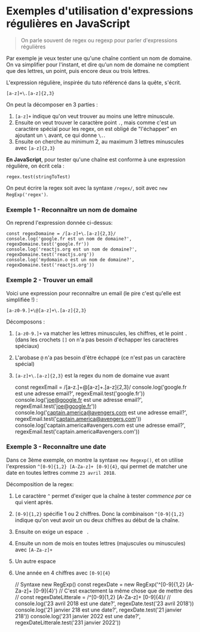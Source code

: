 # Exemples d'utilisation d'expressions régulières en JavaScript

> On parle souvent de regex ou regexp pour parler d'expressions régulières

Par exemple je veux tester une qu'une chaîne contient un nom de domaine.
On va simplifier pour l'instant, et dire qu'un nom de domaine ne comptient que des lettres, un point, puis encore deux ou trois lettres.

L'expression régulière, inspirée du tuto référencé dans la quête, s'écrit.

    [a-z]+\.[a-z]{2,3}

On peut la décomposer en 3 parties :
1. `[a-z]+` indique qu'on veut trouver au moins une lettre minuscule. 
2. Ensuite on veut trouver le caractère point `.`, mais comme c'est un caractère spécial pour les regex, on est obligé de "l'échapper" en ajoutant un `\` avant, ce qui donne `\.`. 
3. Ensuite on cherche au minimum 2, au maximum 3 lettres minuscules avec `[a-z]{2,3}`

**En JavaScript**, pour tester qu'une chaîne est conforme à une expression régulière, on écrit cela :

    regex.test(stringToTest)

On peut écrire la regex soit avec la syntaxe `/regex/`, soit avec `new RegExp('regex')`.

### Exemple 1 - Reconnaître un nom de domaine

On reprend l'expression donnée ci-dessus:

    const regexDomaine = /[a-z]+\.[a-z]{2,3}/
    console.log('google.fr est un nom de domaine?', regexDomaine.test('google.fr'))
    console.log('reactjs.org est un nom de domaine?', regexDomaine.test('reactjs.org'))
    console.log('mydomain.o est un nom de domaine?', regexDomaine.test('reactjs.org'))

### Exemple 2 - Trouver un email

Voici une expression pour reconnaître un email (le pire c'est qu'elle est simplifiée !) :

    [a-z0-9.]+\@[a-z]+\.[a-z]{2,3}

Décomposons :

1. `[a-z0-9.]+` va matcher les lettres minuscules, les chiffres, et le point `.` (dans les crochets `[]` on n'a pas besoin d'échapper les caractères spéciaux)
2. L'arobase `@` n'a pas besoin d'être échappé (ce n'est pas un caractère spécial)
3. `[a-z]+\.[a-z]{2,3}` est la regex du nom de domaine vue avant


    const regexEmail = /[a-z.]+@[a-z]+\.[a-z]{2,3}/
    console.log('google.fr est une adresse email?', regexEmail.test('google.fr'))
    console.log('joe@google.fr est une adresse email?', regexEmail.test('joe@google.fr'))
    console.log('captain.america@avengers.com est une adresse email?', regexEmail.test('captain.america@avengers.com'))
    console.log('captain.america#avengers.com est une adresse email?', regexEmail.test('captain.america#avengers.com'))

### Exemple 3 - Reconnaître une date

Dans ce 3ème exemple, on montre la syntaxe `new Regexp()`, et on utilise l'expression `^[0-9]{1,2} [A-Za-z]+ [0-9]{4}`, qui permet de matcher une date en toutes lettres comme `23 avril 2018`.

Décomposition de la regex:
1. Le caractère `^` permet d'exiger que la chaîne à tester *commence par* ce qui vient après.
2. `[0-9]{1,2}` spécifie 1 ou 2 chiffres. Donc la combinaison `^[0-9]{1,2}` indique qu'on veut avoir un ou deux chiffres au début de la chaîne.
3. Ensuite on exige un espace ` `.
4. Ensuite un nom de mois en toutes lettres (majuscules ou minuscules) avec `[A-Za-z]+`
5. Un autre espace ` `
6. Une année en 4 chiffres avec `[0-9]{4}`


    // Syntaxe new RegExp()
    const regexDate = new RegExp('^[0-9]{1,2} [A-Za-z]+ [0-9]{4}')
    // C'est exactement la même chose que de mettre des //
    const regexDateLitterale = /^[0-9]{1,2} [A-Za-z]+ [0-9]{4}/
    //
    console.log('23 avril 2018 est une date?', regexDate.test('23 avril 2018'))
    console.log('21 janvier 218 est une date?', regexDate.test('21 janvier 218'))
    console.log('231 janvier 2022 est une date?', regexDateLitterale.test('231 janvier 2022'))
